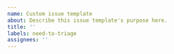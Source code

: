 ```yaml
---
name: Custom issue template
about: Describe this issue template's purpose here.
title: ''
labels: need-to-triage
assignees: ''
---
```

